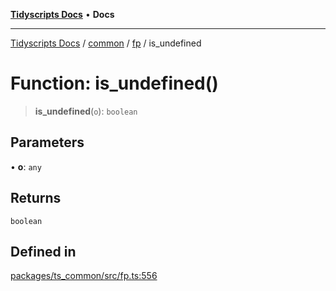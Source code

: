 [**Tidyscripts Docs**](../../../../../README.md) • **Docs**

***

[Tidyscripts Docs](../../../../../globals.md) / [common](../../../README.md) / [fp](../README.md) / is\_undefined

# Function: is\_undefined()

> **is\_undefined**(`o`): `boolean`

## Parameters

• **o**: `any`

## Returns

`boolean`

## Defined in

[packages/ts\_common/src/fp.ts:556](https://github.com/sheunaluko/tidyscripts/blob/master/packages/ts_common/src/fp.ts#L556)
